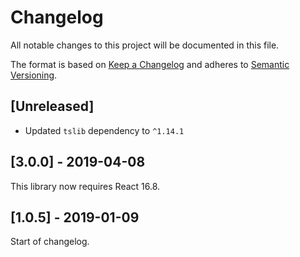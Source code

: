 # Changelog

All notable changes to this project will be documented in this file.

The format is based on [Keep a Changelog](http://keepachangelog.com/en/1.0.0/)
and adheres to [Semantic Versioning](http://semver.org/spec/v2.0.0.html).

## [Unreleased]

- Updated `tslib` dependency to `^1.14.1`

## [3.0.0] - 2019-04-08

This library now requires React 16.8.

## [1.0.5] - 2019-01-09

Start of changelog.
